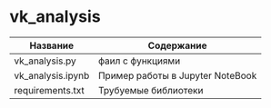 # vk_analysis

| Название | Содержание | 
|----------------|----------------|
| vk_analysis.py | фаил с функциями |
| vk_analysis.ipynb | Пример работы в Jupyter NoteBook |
| requirements.txt | Трубуемые библиотеки |


